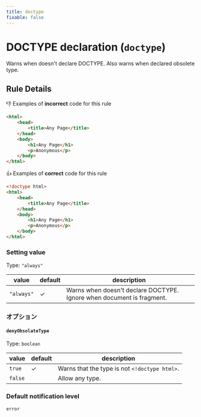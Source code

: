 ```yaml
---
title: doctype
fixable: false
---
```


# DOCTYPE declaration (`doctype`)

Warns when doesn't declare DOCTYPE. Also warns when declared obsolete type.

## Rule Details

👎 Examples of **incorrect** code for this rule

<!-- prettier-ignore-start -->
```html
<html>
	<head>
		<title>Any Page</title>
	</head>
	<body>
		<h1>Any Page</h1>
		<p>Anonymous</p>
	</body>
</html>
```
<!-- prettier-ignore-end -->

👍 Examples of **correct** code for this rule

<!-- prettier-ignore-start -->
```html
<!doctype html>
<html>
	<head>
		<title>Any Page</title>
	</head>
	<body>
		<h1>Any Page</h1>
		<p>Anonymous</p>
	</body>
</html>
```
<!-- prettier-ignore-end -->

### Setting value

Type: `"always"`

| value      | default | description                                                           |
| ---------- | ------- | --------------------------------------------------------------------- |
| `"always"` | ✓       | Warns when doesn't declare DOCTYPE. Ignore when document is fragment. |

### オプション

#### `denyObsolateType`

Type: `boolean`

| value   | default | description                                   |
| ------- | ------- | --------------------------------------------- |
| `true`  | ✓       | Warns that the type is not `<!doctype html>`. |
| `false` |         | Allow any type.                               |

### Default notification level

`error`
